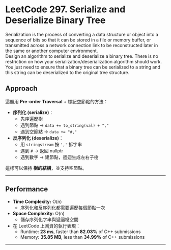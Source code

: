 # LeetCode 297. Serialize and Deserialize Binary Tree
Serialization is the process of converting a data structure or object into a sequence of bits so that it can be stored in a file or memory buffer,
or transmitted across a network connection link to be reconstructed later in the same or another computer environment.<br>
Design an algorithm to serialize and deserialize a binary tree. There is no restriction on how your serialization/deserialization algorithm should work.<br>
You just need to ensure that a binary tree can be serialized to a string and this string can be deserialized to the original tree structure.

## Approach
這題用 **Pre-order Traversal** + 標記空節點的方法：

- **序列化 (serialize)**：
  - 先序遍歷樹
  - 遇到節點 → `data += to_string(val) + ","`
  - 遇到空節點 → `data += "#,"`
- **反序列化 (deserialize)**：
  - 用 `stringstream` 按 `','` 拆字串
  - 遇到 `#` → 返回 nullptr
  - 遇到數字 → 建節點，遞迴生成左右子樹

這樣可以保持 **樹的結構**，並支持空節點。

---

## Performance
- **Time Complexity:** O(n)  
  - 序列化和反序列化都需要遍歷每個節點一次  
- **Space Complexity:** O(n)  
  - 儲存序列化字串與遞迴棧空間  
- 在 LeetCode 上測資的執行表現：  
  - Runtime: **23 ms**, faster than **82.03%** of C++ submissions  
  - Memory: **35.85 MB**, less than **34.99%** of C++ submissions  

---
